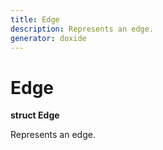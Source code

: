 ```yaml
---
title: Edge
description: Represents an edge. 
generator: doxide
---
```



# Edge

**struct  Edge**


Represents an edge.
     




